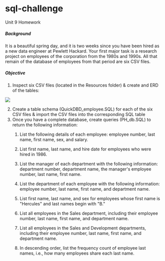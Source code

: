# sql-challenge
Unit 9 Homework

##### Background

It is a beautiful spring day, and it is two weeks since you have been hired as a new data engineer at Pewlett Hackard. Your first major task is a research project on employees of the corporation from the 1980s and 1990s. All that remain of the database of employees from that period are six CSV files.

##### Objective

1. Inspect six CSV files (located in the Resources folder) & create and ERD of the tables:

![](C:\Users\pauls\Desktop\sql-challenge\EmployeeSQL\Employee_ERD.png)

2. Create a table schema (QuickDBD_employee.SQL) for each of the six CSV files & import the CSV files into the corresponding SQL table
3. Once you have a complete database, create queries (PH_db.SQL) to return the following information:
   1. List the following details of each employee: employee number, last name, first name, sex, and salary.

   2. List first name, last name, and hire date for employees who were hired in 1986.

   3. List the manager of each department with the following information: department number, department name, the manager's employee number, last name, first name.

   4. List the department of each employee with the following information: employee number, last name, first name, and department name.

   5. List first name, last name, and sex for employees whose first name is "Hercules" and last names begin with "B."

   6. List all employees in the Sales department, including their employee number, last name, first name, and department name.

   7. List all employees in the Sales and Development departments, including their employee number, last name, first name, and department name.

   8. In descending order, list the frequency count of employee last names, i.e., how many employees share each last name.